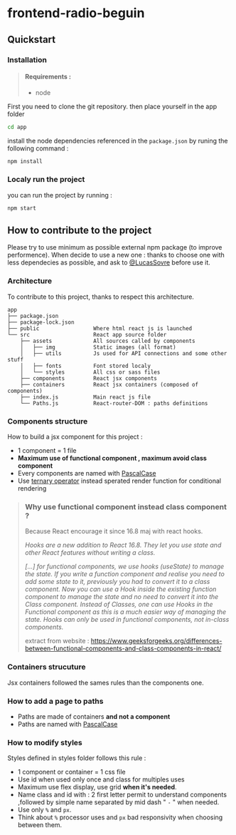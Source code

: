 # frontend-radio-beguin

## Quickstart

### Installation

>#### Requirements : 
> - node

First you need to clone the git repository. then place yourself in the app folder 

```bash
cd app
```
install the node dependencies referenced in the `package.json` by runing the following command : 

```bash
npm install
```

### Localy run the project

you can run the project by running :

```bash
npm start
```

## How to contribute to the project 

Please try to use minimum as possible external npm package (to improve performence). When decide to use a new one : thanks to choose one with less dependecies as possible, and ask to [@LucasSovre](https://github.com/LucasSovre) before use it.

### Architecture

To contribute to this project, thanks to respect this architecture.

```
app
├── package.json
├── package-lock.json
├── public                 Where html react js is launched
└── src                    React app source folder
    ├── assets             All sources called by components
    │   ├── img            Static images (all format)
    │   ├── utils          Js used for API connections and some other stuff
    │   ├── fonts          Font stored localy
    │   └── styles         All css or sass files
    ├── components         React jsx components
    ├── containers         React jsx containers (composed of components)
    ├── index.js           Main react js file
    └── Paths.js           React-router-DOM : paths definitions
```

### Components structure 

How to build a jsx component for this project :
- 1 component = 1 file
- **Maximum use of functional component , maximum avoid class component**
- Every components are named with [PascalCase](https://techterms.com/definition/pascalcase)
- Use [ternary operator](https://developer.mozilla.org/fr/docs/Web/JavaScript/Reference/Operators/Conditional_Operator) instead sperated render function for conditional rendering

> ### Why use functional component instead class component ? 
> Because React encourage it since 16.8 maj with react hooks.
>
> *Hooks are a new addition to React 16.8. They let you use state and other React features without writing a class.*
>
>*[...] for functional components, we use hooks (useState) to manage the state. If you write a function component and realise you need to add some state to it, previously you had to convert it to a class component. Now you can use a Hook inside the existing function component to manage the state and no need to convert it into the Class component. Instead of Classes, one can use Hooks in the Functional component as this is a much easier way of managing the state. Hooks can only be used in functional components, not in-class components.*
>
>extract from website : https://www.geeksforgeeks.org/differences-between-functional-components-and-class-components-in-react/

### Containers strucuture

Jsx containers followed the sames rules than the components one.

### How to add a page to paths

- Paths are made of containers **and not a component**
- Paths are named with [PascalCase](https://techterms.com/definition/pascalcase)

### How to modify styles

Styles defined in styles folder follows this rule : 

- 1 component or container = 1 css file
- Use id when used only once and class for multiples uses
- Maximum use flex display, use grid **when it's needed**.
- Name class and id with : 2 first letter permit to understand components ,followed by simple name separated by mid dash " `-` " when needed.
- Use only `%` and `px`.
- Think about `%` processor uses and `px` bad responsivity when choosing between them.


